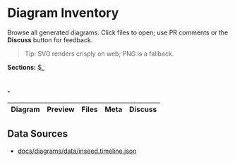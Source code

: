 # Diagram Inventory

Browse all generated diagrams. Click files to open; use PR comments or the **Discuss** button for feedback.

> Tip: SVG renders crisply on web; PNG is a fallback.

**Sections:** [$_](#section-.)


## .
<a id='section-.'></a>

| Diagram | Preview | Files | Meta | Discuss |
|---|---|---|---|---|

## Data Sources
- [docs/diagrams/data/inseed.timeline.json](/docs/diagrams/data/inseed.timeline.json)
